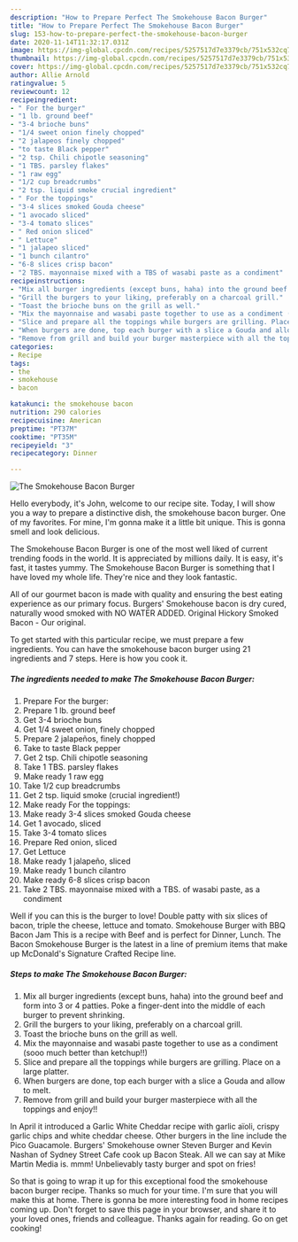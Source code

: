```yaml
---
description: "How to Prepare Perfect The Smokehouse Bacon Burger"
title: "How to Prepare Perfect The Smokehouse Bacon Burger"
slug: 153-how-to-prepare-perfect-the-smokehouse-bacon-burger
date: 2020-11-14T11:32:17.031Z
image: https://img-global.cpcdn.com/recipes/5257517d7e3379cb/751x532cq70/the-smokehouse-bacon-burger-recipe-main-photo.jpg
thumbnail: https://img-global.cpcdn.com/recipes/5257517d7e3379cb/751x532cq70/the-smokehouse-bacon-burger-recipe-main-photo.jpg
cover: https://img-global.cpcdn.com/recipes/5257517d7e3379cb/751x532cq70/the-smokehouse-bacon-burger-recipe-main-photo.jpg
author: Allie Arnold
ratingvalue: 5
reviewcount: 12
recipeingredient:
- " For the burger"
- "1 lb. ground beef"
- "3-4 brioche buns"
- "1/4 sweet onion finely chopped"
- "2 jalapeos finely chopped"
- "to taste Black pepper"
- "2 tsp. Chili chipotle seasoning"
- "1 TBS. parsley flakes"
- "1 raw egg"
- "1/2 cup breadcrumbs"
- "2 tsp. liquid smoke crucial ingredient"
- " For the toppings"
- "3-4 slices smoked Gouda cheese"
- "1 avocado sliced"
- "3-4 tomato slices"
- " Red onion sliced"
- " Lettuce"
- "1 jalapeo sliced"
- "1 bunch cilantro"
- "6-8 slices crisp bacon"
- "2 TBS. mayonnaise mixed with a TBS of wasabi paste as a condiment"
recipeinstructions:
- "Mix all burger ingredients (except buns, haha) into the ground beef and form into 3 or 4 patties. Poke a finger-dent into the middle of each burger to prevent shrinking."
- "Grill the burgers to your liking, preferably on a charcoal grill."
- "Toast the brioche buns on the grill as well."
- "Mix the mayonnaise and wasabi paste together to use as a condiment (sooo much better than ketchup!!)"
- "Slice and prepare all the toppings while burgers are grilling. Place on a large platter."
- "When burgers are done, top each burger with a slice a Gouda and allow to melt."
- "Remove from grill and build your burger masterpiece with all the toppings and enjoy!!"
categories:
- Recipe
tags:
- the
- smokehouse
- bacon

katakunci: the smokehouse bacon 
nutrition: 290 calories
recipecuisine: American
preptime: "PT37M"
cooktime: "PT35M"
recipeyield: "3"
recipecategory: Dinner

---
```



![The Smokehouse Bacon Burger](https://img-global.cpcdn.com/recipes/5257517d7e3379cb/751x532cq70/the-smokehouse-bacon-burger-recipe-main-photo.jpg)

Hello everybody, it's John, welcome to our recipe site. Today, I will show you a way to prepare a distinctive dish, the smokehouse bacon burger. One of my favorites. For mine, I'm gonna make it a little bit unique. This is gonna smell and look delicious.

The Smokehouse Bacon Burger is one of the most well liked of current trending foods in the world. It is appreciated by millions daily. It is easy, it's fast, it tastes yummy. The Smokehouse Bacon Burger is something that I have loved my whole life. They're nice and they look fantastic.

All of our gourmet bacon is made with quality and ensuring the best eating experience as our primary focus. Burgers&#39; Smokehouse bacon is dry cured, naturally wood smoked with NO WATER ADDED. Original Hickory Smoked Bacon - Our original.


To get started with this particular recipe, we must prepare a few ingredients. You can have the smokehouse bacon burger using 21 ingredients and 7 steps. Here is how you cook it.

<!--inarticleads1-->

##### The ingredients needed to make The Smokehouse Bacon Burger:

1. Prepare  For the burger:
1. Prepare 1 lb. ground beef
1. Get 3-4 brioche buns
1. Get 1/4 sweet onion, finely chopped
1. Prepare 2 jalapeños, finely chopped
1. Take to taste Black pepper
1. Get 2 tsp. Chili chipotle seasoning
1. Take 1 TBS. parsley flakes
1. Make ready 1 raw egg
1. Take 1/2 cup breadcrumbs
1. Get 2 tsp. liquid smoke (crucial ingredient!)
1. Make ready  For the toppings:
1. Make ready 3-4 slices smoked Gouda cheese
1. Get 1 avocado, sliced
1. Take 3-4 tomato slices
1. Prepare  Red onion, sliced
1. Get  Lettuce
1. Make ready 1 jalapeño, sliced
1. Make ready 1 bunch cilantro
1. Make ready 6-8 slices crisp bacon
1. Take 2 TBS. mayonnaise mixed with a TBS. of wasabi paste, as a condiment


Well if you can this is the burger to love! Double patty with six slices of bacon, triple the cheese, lettuce and tomato. Smokehouse Burger with BBQ Bacon Jam This is a recipe with Beef and is perfect for Dinner, Lunch. The Bacon Smokehouse Burger is the latest in a line of premium items that make up McDonald&#39;s Signature Crafted Recipe line. 

<!--inarticleads2-->

##### Steps to make The Smokehouse Bacon Burger:

1. Mix all burger ingredients (except buns, haha) into the ground beef and form into 3 or 4 patties. Poke a finger-dent into the middle of each burger to prevent shrinking.
1. Grill the burgers to your liking, preferably on a charcoal grill.
1. Toast the brioche buns on the grill as well.
1. Mix the mayonnaise and wasabi paste together to use as a condiment (sooo much better than ketchup!!)
1. Slice and prepare all the toppings while burgers are grilling. Place on a large platter.
1. When burgers are done, top each burger with a slice a Gouda and allow to melt.
1. Remove from grill and build your burger masterpiece with all the toppings and enjoy!!


In April it introduced a Garlic White Cheddar recipe with garlic aïoli, crispy garlic chips and white cheddar cheese. Other burgers in the line include the Pico Guacamole. Burgers&#39; Smokehouse owner Steven Burger and Kevin Nashan of Sydney Street Cafe cook up Bacon Steak. All we can say at Mike Martin Media is. mmm! Unbelievably tasty burger and spot on fries! 

So that is going to wrap it up for this exceptional food the smokehouse bacon burger recipe. Thanks so much for your time. I'm sure that you will make this at home. There is gonna be more interesting food in home recipes coming up. Don't forget to save this page in your browser, and share it to your loved ones, friends and colleague. Thanks again for reading. Go on get cooking!
